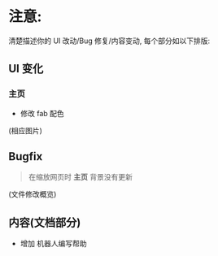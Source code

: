 # 注意:

清楚描述你的 UI 改动/Bug 修复/内容变动, 每个部分如以下排版:

## UI 变化

### 主页

+ 修改 fab 配色

(相应图片)

## Bugfix

> 在缩放网页时 __主页__ 背景没有更新

(文件修改概览)

## 内容(文档部分)

+ 增加 机器人编写帮助
